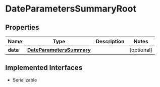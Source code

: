 

# DateParametersSummaryRoot


## Properties

Name | Type | Description | Notes
------------ | ------------- | ------------- | -------------
**data** | [**DateParametersSummary**](DateParametersSummary.md) |  |  [optional]


## Implemented Interfaces

* Serializable


